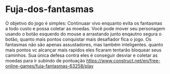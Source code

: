# Fuja-dos-fantasmas
O objetivo do jogo é simples: Continuaar vivo enquanto evita os fantasmas a todo custo e possa coletar as moedas. Você pode mover seu personagem usando o botão esquerdo do mouse a arrastando junto enqautno segura o botão, quanto mais pontos conquistar mais desafiador fica o jogo.
Os fantasmas não são apenas assustadores, mas também inteligentes. quanto mais pontos vc alcançar mais rapidos eles ficaram tentarão bloquear seus caminhos. Sua única defesa contra eles é conseguir desviar e coletar as moedas para ir subindo de pontuação
https://www.construct.net/en/free-online-games/fuja-fantasmas-63258/play
